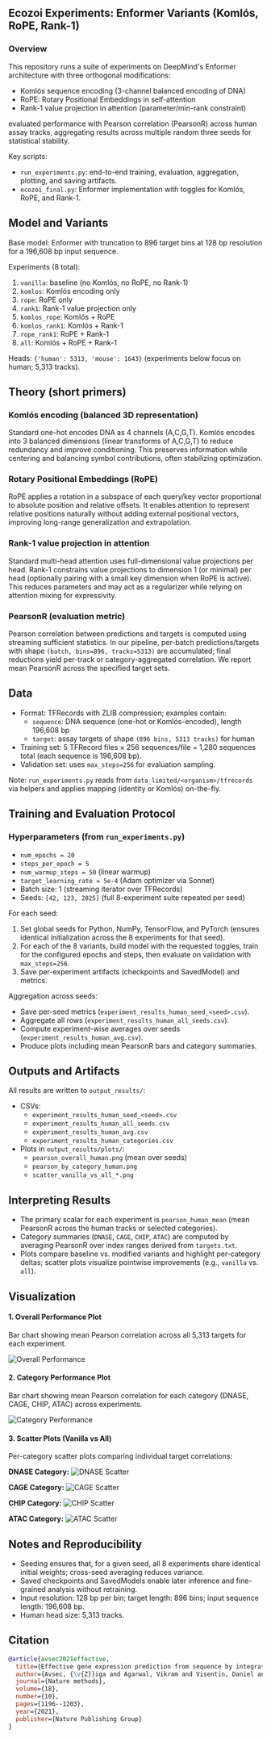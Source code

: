 ## Ecozoi Experiments: Enformer Variants (Komlós, RoPE, Rank-1)

### Overview
This repository runs a suite of experiments on DeepMind's Enformer architecture with three orthogonal modifications:
- Komlós sequence encoding (3-channel balanced encoding of DNA)
- RoPE: Rotary Positional Embeddings in self-attention
- Rank-1 value projection in attention (parameter/min-rank constraint)

evaluated performance with Pearson correlation (PearsonR) across human assay tracks, aggregating results across multiple random three seeds for statistical stability.

Key scripts:
- `run_experiments.py`: end-to-end training, evaluation, aggregation, plotting, and saving artifacts.
- `ecozoi_final.py`: Enformer implementation with toggles for Komlós, RoPE, and Rank-1.


## Model and Variants
Base model: Enformer with truncation to 896 target bins at 128 bp resolution for a 196,608 bp input sequence.

Experiments (8 total):
1. `vanilla`: baseline (no Komlós, no RoPE, no Rank-1)
2. `komlos`: Komlós encoding only
3. `rope`: RoPE only
4. `rank1`: Rank-1 value projection only
5. `komlos_rope`: Komlós + RoPE
6. `komlos_rank1`: Komlós + Rank-1
7. `rope_rank1`: RoPE + Rank-1
8. `all`: Komlós + RoPE + Rank-1

Heads: `{'human': 5313, 'mouse': 1643}` (experiments below focus on human; 5,313 tracks).


## Theory (short primers)
### Komlós encoding (balanced 3D representation)
Standard one-hot encodes DNA as 4 channels (A,C,G,T). Komlós encodes into 3 balanced dimensions (linear transforms of A,C,G,T) to reduce redundancy and improve conditioning. This preserves information while centering and balancing symbol contributions, often stabilizing optimization.

### Rotary Positional Embeddings (RoPE)
RoPE applies a rotation in a subspace of each query/key vector proportional to absolute position and relative offsets. It enables attention to represent relative positions naturally without adding external positional vectors, improving long-range generalization and extrapolation.

### Rank-1 value projection in attention
Standard multi-head attention uses full-dimensional value projections per head. Rank-1 constrains value projections to dimension 1 (or minimal) per head (optionally pairing with a small key dimension when RoPE is active). This reduces parameters and may act as a regularizer while relying on attention mixing for expressivity.

### PearsonR (evaluation metric)
Pearson correlation between predictions and targets is computed using streaming sufficient statistics. In our pipeline, per-batch predictions/targets with shape `(batch, bins=896, tracks=5313)` are accumulated; final reductions yield per-track or category-aggregated correlation. We report mean PearsonR across the specified target sets.


## Data
- Format: TFRecords with ZLIB compression; examples contain:
  - `sequence`: DNA sequence (one-hot or Komlós-encoded), length 196,608 bp
  - `target`: assay targets of shape `(896 bins, 5313 tracks)` for human
- Training set: 5 TFRecord files × 256 sequences/file = 1,280 sequences total (each sequence is 196,608 bp).
- Validation set: uses `max_steps=256` for evaluation sampling.

Note: `run_experiments.py` reads from `data_limited/<organism>/tfrecords` via helpers and applies mapping (identity or Komlós) on-the-fly.


## Training and Evaluation Protocol
### Hyperparameters (from `run_experiments.py`)
- `num_epochs = 20`
- `steps_per_epoch = 5`
- `num_warmup_steps = 50` (linear warmup)
- `target_learning_rate = 5e-4` (Adam optimizer via Sonnet)
- Batch size: 1 (streaming iterator over TFRecords)
- Seeds: `[42, 123, 2025]` (full 8-experiment suite repeated per seed)

For each seed:
1. Set global seeds for Python, NumPy, TensorFlow, and PyTorch (ensures identical initialization across the 8 experiments for that seed).
2. For each of the 8 variants, build model with the requested toggles, train for the configured epochs and steps, then evaluate on validation with `max_steps=256`.
3. Save per-experiment artifacts (checkpoints and SavedModel) and metrics.

Aggregation across seeds:
- Save per-seed metrics (`experiment_results_human_seed_<seed>.csv`).
- Aggregate all rows (`experiment_results_human_all_seeds.csv`).
- Compute experiment-wise averages over seeds (`experiment_results_human_avg.csv`).
- Produce plots including mean PearsonR bars and category summaries.


## Outputs and Artifacts
All results are written to `output_results/`:
- CSVs:
  - `experiment_results_human_seed_<seed>.csv`
  - `experiment_results_human_all_seeds.csv`
  - `experiment_results_human_avg.csv`
  - `experiment_results_human_categories.csv`
- Plots in `output_results/plots/`:
  - `pearson_overall_human.png` (mean over seeds)
  - `pearson_by_category_human.png`
  - `scatter_vanilla_vs_all_*.png`




## Interpreting Results
- The primary scalar for each experiment is `pearson_human_mean` (mean PearsonR across the human tracks or selected categories).
- Category summaries (`DNASE`, `CAGE`, `CHIP`, `ATAC`) are computed by averaging PearsonR over index ranges derived from `targets.txt`.
- Plots compare baseline vs. modified variants and highlight per-category deltas; scatter plots visualize pointwise improvements (e.g., `vanilla` vs. `all`).

## Visualization

#### 1. Overall Performance Plot
Bar chart showing mean Pearson correlation across all 5,313 targets for each experiment.

![Overall Performance](plots/pearson_overall_human.png)

#### 2. Category Performance Plot
Bar chart showing mean Pearson correlation for each category (DNASE, CAGE, CHIP, ATAC) across experiments.

![Category Performance](plots/pearson_by_category_human.png)

#### 3. Scatter Plots (Vanilla vs All)
Per-category scatter plots comparing individual target correlations:

**DNASE Category:**
![DNASE Scatter](plots/scatter_vanilla_vs_all_DNASE.png)

**CAGE Category:**
![CAGE Scatter](plots/scatter_vanilla_vs_all_CAGE.png)

**CHIP Category:**
![CHIP Scatter](plots/scatter_vanilla_vs_all_CHIP.png)

**ATAC Category:**
![ATAC Scatter](plots/scatter_vanilla_vs_all_ATAC.png)


## Notes and Reproducibility
- Seeding ensures that, for a given seed, all 8 experiments share identical initial weights; cross-seed averaging reduces variance.
- Saved checkpoints and SavedModels enable later inference and fine-grained analysis without retraining.
- Input resolution: 128 bp per bin; target length: 896 bins; input sequence length: 196,608 bp.
- Human head size: 5,313 tracks.


## Citation



```bibtex
@article{avsec2021effective,
  title={Effective gene expression prediction from sequence by integrating long-range interactions},
  author={Avsec, {\v{Z}}iga and Agarwal, Vikram and Visentin, Daniel and Ledsam, Joseph R and Grabska-Barwi{\'n}ska, Agnieszka and Taylor, Kyle R and Assael, Yannis and Jumper, John and Kohli, Pushmeet and Kelley, David R},
  journal={Nature methods},
  volume={18},
  number={10},
  pages={1196--1203},
  year={2021},
  publisher={Nature Publishing Group}
}
```




